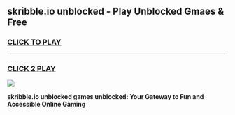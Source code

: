 
## skribble.io unblocked - Play Unblocked Gmaes & Free
<h3>
<a href="https://news.freeplayer.one?title=skribble.io_unblocked&ref=23F">CLICK TO PLAY</a></h3>
<hr>

<h3>
<a href="https://news.freeplayer.one?title=skribble.io_unblocked&ref=23F">CLICK 2 PLAY</a>
  
</h3>

<a href="https://news.freeplayer.one?title=skribble.io_unblocked&ref=23F/"><img src="https://clearcache.store/games.png"></a>


**skribble.io unblocked games unblocked: Your Gateway to Fun and Accessible Online Gaming**
